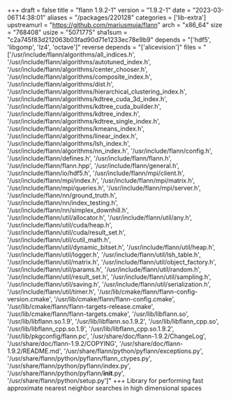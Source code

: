 +++
draft = false
title = "flann 1.9.2-1"
version = "1.9.2-1"
date = "2023-03-06T14:38:01"
aliases = "/packages/220128"
categories = ['lib-extra']
upstreamurl = "https://github.com/mariusmuja/flann"
arch = "x86_64"
size = "768408"
usize = "5071775"
sha1sum = "c2a745f83d212063b03fad90d71e1233ec78e9b9"
depends = "['hdf5', 'libgomp', 'lz4', 'octave']"
reverse depends = "['alicevision']"
files = "['/usr/include/flann/algorithms/all_indices.h', '/usr/include/flann/algorithms/autotuned_index.h', '/usr/include/flann/algorithms/center_chooser.h', '/usr/include/flann/algorithms/composite_index.h', '/usr/include/flann/algorithms/dist.h', '/usr/include/flann/algorithms/hierarchical_clustering_index.h', '/usr/include/flann/algorithms/kdtree_cuda_3d_index.h', '/usr/include/flann/algorithms/kdtree_cuda_builder.h', '/usr/include/flann/algorithms/kdtree_index.h', '/usr/include/flann/algorithms/kdtree_single_index.h', '/usr/include/flann/algorithms/kmeans_index.h', '/usr/include/flann/algorithms/linear_index.h', '/usr/include/flann/algorithms/lsh_index.h', '/usr/include/flann/algorithms/nn_index.h', '/usr/include/flann/config.h', '/usr/include/flann/defines.h', '/usr/include/flann/flann.h', '/usr/include/flann/flann.hpp', '/usr/include/flann/general.h', '/usr/include/flann/io/hdf5.h', '/usr/include/flann/mpi/client.h', '/usr/include/flann/mpi/index.h', '/usr/include/flann/mpi/matrix.h', '/usr/include/flann/mpi/queries.h', '/usr/include/flann/mpi/server.h', '/usr/include/flann/nn/ground_truth.h', '/usr/include/flann/nn/index_testing.h', '/usr/include/flann/nn/simplex_downhill.h', '/usr/include/flann/util/allocator.h', '/usr/include/flann/util/any.h', '/usr/include/flann/util/cuda/heap.h', '/usr/include/flann/util/cuda/result_set.h', '/usr/include/flann/util/cutil_math.h', '/usr/include/flann/util/dynamic_bitset.h', '/usr/include/flann/util/heap.h', '/usr/include/flann/util/logger.h', '/usr/include/flann/util/lsh_table.h', '/usr/include/flann/util/matrix.h', '/usr/include/flann/util/object_factory.h', '/usr/include/flann/util/params.h', '/usr/include/flann/util/random.h', '/usr/include/flann/util/result_set.h', '/usr/include/flann/util/sampling.h', '/usr/include/flann/util/saving.h', '/usr/include/flann/util/serialization.h', '/usr/include/flann/util/timer.h', '/usr/lib/cmake/flann/flann-config-version.cmake', '/usr/lib/cmake/flann/flann-config.cmake', '/usr/lib/cmake/flann/flann-targets-release.cmake', '/usr/lib/cmake/flann/flann-targets.cmake', '/usr/lib/libflann.so', '/usr/lib/libflann.so.1.9', '/usr/lib/libflann.so.1.9.2', '/usr/lib/libflann_cpp.so', '/usr/lib/libflann_cpp.so.1.9', '/usr/lib/libflann_cpp.so.1.9.2', '/usr/lib/pkgconfig/flann.pc', '/usr/share/doc/flann-1.9.2/ChangeLog', '/usr/share/doc/flann-1.9.2/COPYING', '/usr/share/doc/flann-1.9.2/README.md', '/usr/share/flann/python/pyflann/exceptions.py', '/usr/share/flann/python/pyflann/flann_ctypes.py', '/usr/share/flann/python/pyflann/index.py', '/usr/share/flann/python/pyflann/__init__.py', '/usr/share/flann/python/setup.py']"
+++
Library for performing fast approximate nearest neighbor searches in high dimensional spaces